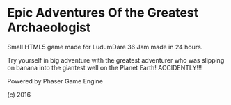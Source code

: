 # Epic Adventures Of the Greatest Archaeologist
Small HTML5 game made for LudumDare 36 Jam
made in 24 hours.

Try yourself in big adventure with the greatest adventurer who was slipping on banana into the giantest well on the Planet Earth! ACCIDENTLY!!!

Powered by Phaser Game Engine

(c) 2016
